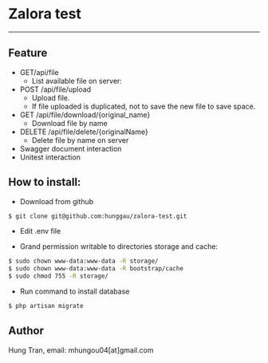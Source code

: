 # Zalora test
***

## Feature
- GET/api/file
   - List available file on server:
- POST /api/file/upload
   - Upload file. 
  - If file uploaded is duplicated, not to save the new file to save space.
- GET /api/file/download/{original_name}
  - Download file by name
- DELETE /api/file/delete/{originalName}
  - Delete file by name on server
- Swagger document interaction
- Unitest interaction
## How to install:
- Download from github
```sh
$ git clone git@github.com:hunggau/zalora-test.git
```
- Edit .env file

- Grand permission writable to directories storage and cache:
```sh
$ sudo chown www-data:www-data -R storage/
$ sudo chown www-data:www-data -R bootstrap/cache
$ sudo chmod 755 -R storage/
```

- Run command to install database
```sh
$ php artisan migrate 
```

## Author
Hung Tran, email: mhungou04[at]gmail.com